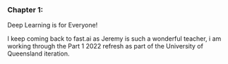 ### Chapter 1:
Deep Learning is for Everyone!

I keep coming back to fast.ai as Jeremy is such a wonderful teacher, i am working through the Part 1 2022 refresh as part of the University of Queensland iteration.


